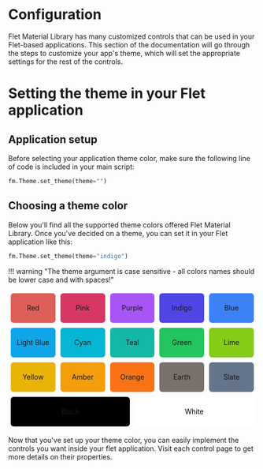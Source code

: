 # Configuration

Flet Material Library has many customized controls that can be used in your Flet-based applications. This section of the documentation will go through the steps to customize your app's theme, which will set the appropriate settings for the rest of the controls. 

# Setting the theme in your Flet application

## Application setup
Before selecting your application theme color, make sure the following line of code is included in your main script:

``` py
fm.Theme.set_theme(theme="")
```

## Choosing a theme color
Below you'll find all the  supported theme colors offered Flet Material Library. Once you've decided on a theme, you can set it in your Flet application like this:



``` py
fm.Theme.set_theme(theme="indigo")
```

!!! warning "The theme argument is case sensitive - all colors names should be lower case and with spaces!"


<style>
    .color-boxes {
        display: flex;
        flex-wrap: wrap;
        justify-content: space-between;
    }
    .color-box {
        flex: 1 0 calc(20% - 10px); /* each box takes up 20% of the available space, minus the margin between boxes */
        margin: 5px; /* set the margin between boxes */
        height: 60px;
        display: flex;
        justify-content: center;
        align-items: center;
        border-radius: 6px

    }
</style>

<div class="color-boxes">
    <div class="color-box" style="background-color: #dd6058;">Red</div>
    <div class="color-box" style="background-color: #d63863;">Pink</div>
    <div class="color-box" style="background-color: #a855f7;">Purple</div>
    <div class="color-box" style="background-color: #4f46e5;">Indigo</div>
    <div class="color-box" style="background-color: #3b82f6;">Blue</div>
    <div class="color-box" style="background-color: #0ea5e9;">Light Blue</div>
    <div class="color-box" style="background-color: #06b6d4;">Cyan</div>
    <div class="color-box" style="background-color: #14b8a6;">Teal</div>
    <div class="color-box" style="background-color: #22c55e;">Green</div>
    <div class="color-box" style="background-color: #84cc16;">Lime</div>
    <div class="color-box" style="background-color: #eab308;">Yellow</div>
    <div class="color-box" style="background-color: #f59e0b;">Amber</div>
    <div class="color-box" style="background-color: #f97316;">Orange</div>
    <div class="color-box" style="background-color: #78716c;">Earth</div>
    <div class="color-box" style="background-color: #64748b;">Slate</div>
    <div class="color-box" style="background-color: #000000;">Black</div>
    <div class="color-box" style="background-color: #ffffff; color: black">White</div>
</div>

Now that you've set up your theme color, you can easily implement the controls you want inside your flet application. Visit each control page to get more details on their properties. 
